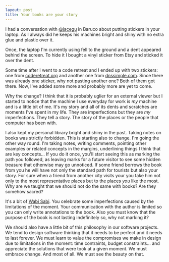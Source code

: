 ```yaml
---
layout: post
title: Your books are your story
---
```


I had a conversation with [@jacegu](https://twitter.com/jacegu) in Baruco about putting stickers in your laptop. As I always did he keeps his machines bright and shiny with no extra glue and plastic over it. 

Once, the laptop I'm currently using fell to the ground and a dent appeared behind the screen. To hide it I bought a vinyl sticker from Etsy and sticked it over the dent.

Some time after I went to a code retreat and I ended up with two stickers: one from [coderetreat.org](http://coderetreat.org) and another one from  [dnssimple.com](https://dnsimple.com). Since there was already one sticker,  why not pasting another one? Both of them got there. Now, I've added some more  and probably more are yet to come. 

Why the change? I think that it is probably uglier for an external viewer but I started to notice that the machine I use everyday for work is *my* machine and is a little bit of me. It's my story and all of its dents and scratches are moments I've spent in my life. They are imperfections but they are *my* imperfections. They tell a story. The story of the places or the people that computer has been with.

I also kept my personal library bright and shiny in the past. Taking notes on books was strictly forbidden. This is starting also to change. I'm going the other way round. I'm taking notes, writing comments, pointing other examples or related concepts in the margins, underlining things I think that are key concepts...  If you do it once, you'll start seeing this as marking the path you followed, as leaving marks for a future visitor to see some hidden treasure that otherwise may go unnoticed. If some friend borrows the book from you he will have not only the standard path for tourists but also your story. For sure when a friend from another city visits your you take him not only to the most representative places but to the places *you* like the most. Why are we taught that we should not do the same with books? Are they somehow sacred?

It's a bit of [Wabi Sabi](http://en.wikipedia.org/wiki/Wabi-sabi). You celebrate some imperfections caused by the limitations of the moment. Your communication with the author is limited so you can only write annotations to the book. Also you must know that the purpose of the book is not lasting indefinitely so, why not marking it?

We should also have a little bit of this philosophy in our software projects. We tend to design software thinking that it needs to be perfect and it needs to last forever. We must learn to value the compromises we make in design due to limitations in the moment: time contraints, budget constraints... and appreciate the solutions that were took at a given moment. We must embrace change. And most of all. We must see the beauty on that. 
